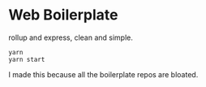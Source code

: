 # Web Boilerplate

rollup and express, clean and simple.

```
yarn
yarn start
```

I made this because all the boilerplate repos are bloated.
